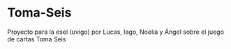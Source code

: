 # Toma-Seis
Proyecto para la esei (uvigo) por Lucas, Iago, Noelia y Ángel sobre el juego de cartas Toma Seis
